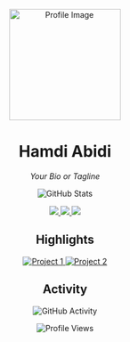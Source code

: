 <!-- Profile Image -->
<p align="center">
  <img src="https://your-image-url-here" alt="Profile Image" width="200" height="200">
</p>

<!-- Name and Bio -->
<h1 align="center">Hamdi Abidi</h1>
<p align="center">
  <em>Your Bio or Tagline</em>
</p>

<!-- Stats -->
<p align="center">
  <img src="https://github-readme-stats.vercel.app/api?username=your-username&show_icons=true&hide_border=true&theme=radical" alt="GitHub Stats">
</p>

<!-- Badges or Interests -->
<p align="center">
  <a href="https://github.com/your-username?tab=repositories">
    <img src="https://img.shields.io/badge/-Repositories-blue">
  </a>
  <a href="https://www.instagram.com/your-instagram-username/">
    <img src="https://img.shields.io/badge/-Instagram-E4405F?style=flat&logo=Instagram&logoColor=white">
  </a>
  <a href="https://www.linkedin.com/in/your-linkedin-username/">
    <img src="https://img.shields.io/badge/-LinkedIn-0077B5?style=flat&logo=LinkedIn&logoColor=white">
  </a>
</p>

<!-- Highlights (Projects) -->
<h2 align="center">Highlights</h2>
<p align="center">
  <a href="https://github.com/your-username/project-1">
    <img src="https://github-readme-stats.vercel.app/api/pin/?username=your-username&repo=project-1&theme=radical" alt="Project 1">
  </a>
  <a href="https://github.com/your-username/project-2">
    <img src="https://github-readme-stats.vercel.app/api/pin/?username=your-username&repo=project-2&theme=radical" alt="Project 2">
  </a>
</p>

<!-- GitHub Activity Graph -->
<h2 align="center">Activity</h2>
<p align="center">
  <img src="https://activity-graph.herokuapp.com/graph?username=your-username&theme=redical" alt="GitHub Activity">
</p>

<!-- Footer -->
<p align="center">
  <img src="https://komarev.com/ghpvc/?username=your-username&color=red" alt="Profile Views">
</p>

